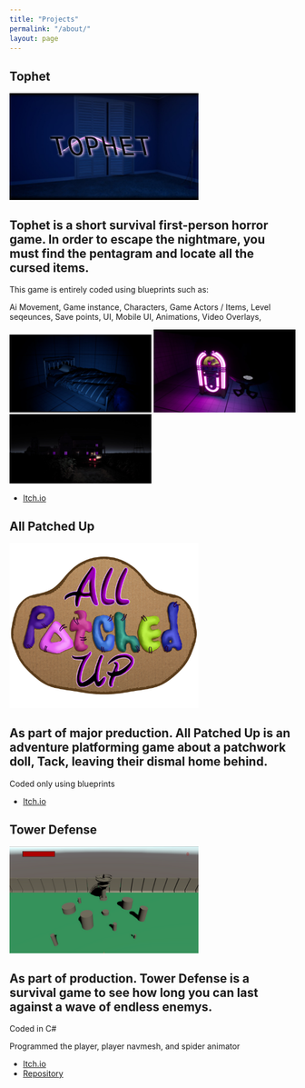```yaml
---
title: "Projects"
permalink: "/about/"
layout: page
---
```


## Tophet

<img src = "GameImage.jpg" alt="GameImage" width="333"/>

Tophet is a short survival first-person horror game.   In order to escape the nightmare, you must find the pentagram and locate all the cursed items. 
------------------------------------------------------------------------------------------------------------------------------------------------------
 This game is entirely coded using blueprints such as:

 
Ai Movement,
Game instance,
Characters,
Game Actors / Items,
Level seqeunces,
Save points,
UI,
Mobile UI,
Animations,
Video Overlays,



<img src = "ScreenShot.jpg" alt="ScreenShot" width="250"/>
<img src = "Screenshot_2.jpg" alt="Screenshot_2" width="250"/>
<img src = "Screenshot3.jpg" alt="Screenshot3" width="250"/>

* [Itch.io](https://zinidev.itch.io/tophet)

## All Patched Up

<img src= "FaqL9q.png" alt="FaqL9q" width="333"/>

As part of major preduction. All Patched Up is an adventure platforming  game about a patchwork doll, Tack, leaving their dismal home behind.
----------------------------------------------------------------------------------------------------------------------------------------------
Coded only using blueprints

* [Itch.io](https://teamfire2021.itch.io/allpatchedup)

## Tower Defense

<img src= "blfybK.png" alt="blfybK" width="333"/>

As part of production. Tower Defense is a survival game to see how long you can last against a wave of endless enemys.
-----------------------------------------------------------------------------------------------------------------------
 Coded in C#

 
 Programmed the player, player navmesh, and spider animator 

* [Itch.io](https://gutstowerdefence.itch.io/tower-defence)
* [Repository](https://github.com/zionmatthews/TowerDefense)
